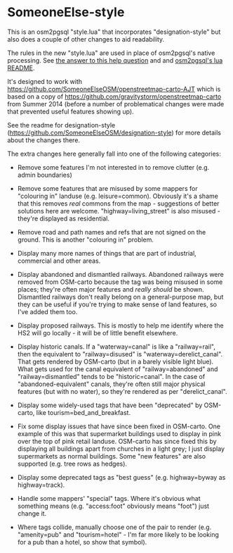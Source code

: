 SomeoneElse-style
=================
This is an osm2pgsql "style.lua" that incorporates "designation-style" but also does a couple of other changes to aid readability.

The rules in the new "style.lua" are used in place of osm2pgsql's native processing.  See [the answer to this help question](http://help.openstreetmap.org/questions/28465/osm2pqsql-and-lua/28466) and and [osm2pgsql's lua README](https://github.com/openstreetmap/osm2pgsql/blob/master/docs/lua.md).

It's designed to work with https://github.com/SomeoneElseOSM/openstreetmap-carto-AJT which is based on a copy of https://github.com/gravitystorm/openstreetmap-carto from Summer 2014 (before a number of problematical changes were made that prevented useful features showing up).

See the readme for designation-style (https://github.com/SomeoneElseOSM/designation-style) for more details about the changes there.

The extra changes here generally fall into one of the following categories:

- Remove some features I'm not interested in to remove clutter (e.g. admin boundaries)

- Remove some features that are misused by some mappers for "colouring in" landuse (e.g. leisure=common).  Obviously it's a shame that this removes *real* commons from the map - suggestions of better solutions here are welcome.  "highway=living_street" is also misused - they're displayed as residential.

- Remove road and path names and refs that are not signed on the ground.  This is another "colouring in" problem.

- Display many more names of things that are part of industrial, commercial and other areas.

- Display abandoned and dismantled railways.  Abandoned railways were removed from OSM-carto because the tag was being misused in some places; they're often major features and *really should* be shown.  Dismantled railways don't really belong on a general-purpose map, but they can be useful if you're trying to make sense of land features, so I've added them too.

- Display proposed railways.  This is mostly to help me identify where the HS2 will go locally - it will be of little benefit elsewhere.

- Display historic canals.  If a "waterway=canal" is like a "railway=rail", then the equivalent to "railway=disused" is "waterway=derelict_canal".  That gets rendered by OSM-carto (but in a barely visible light blue).  What gets used for the canal equivalent of "railway=abandoned" and "railway=dismantled" tends to be "historic=canal".  In the case of "abandoned-equivalent" canals, they're often still major physical features (but with no water), so they're rendered as per "derelict_canal".

- Display some widely-used tags that have been "deprecated" by OSM-carto, like tourism=bed_and_breakfast.

- Fix some display issues that have since been fixed in OSM-carto.  One example of this was that supermarket buildings used to display in pink over the top of pink retail landuse.  OSM-carto has since fixed this by displaying all buildings apart from churches in a light grey; I just display supermarkets as normal buildings.  Some "new features" are also supported (e.g. tree rows as hedges).

- Display some deprecated tags as "best guess" (e.g. highway=byway as highway=track).

- Handle some mappers' "special" tags.  Where it's obvious what something means (e.g. "access:foot" obviously means "foot") just change it.

- Where tags collide, manually choose one of the pair to render (e.g. "amenity=pub" and "tourism=hotel" - I'm far more likely to be looking for a pub than a hotel, so show that symbol).
